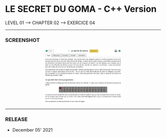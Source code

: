 # LE SECRET DU GOMA - C++ Version
LEVEL 01 --> CHAPTER 02 --> EXERCICE 04

---
### **SCREENSHOT**

<div align="center">
    <img
        src="https://github.com/Ayckinn/CPP/blob/main/FRANCE_IOI/LEVEL_01/Chapter_02/04_secret_goma/goma.png"
        alt="DEMO"
        style="width:50%">
</div>

---
### **RELEASE**

- December 05' 2021